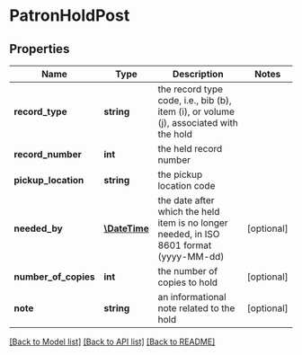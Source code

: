 # PatronHoldPost

## Properties
Name | Type | Description | Notes
------------ | ------------- | ------------- | -------------
**record_type** | **string** | the record type code, i.e., bib (b), item (i), or volume (j), associated with the hold | 
**record_number** | **int** | the held record number | 
**pickup_location** | **string** | the pickup location code | 
**needed_by** | [**\DateTime**](\DateTime.md) | the date after which the held item is no longer needed, in ISO 8601 format (yyyy-MM-dd) | [optional] 
**number_of_copies** | **int** | the number of copies to hold | [optional] 
**note** | **string** | an informational note related to the hold | [optional] 

[[Back to Model list]](../README.md#documentation-for-models) [[Back to API list]](../README.md#documentation-for-api-endpoints) [[Back to README]](../README.md)


